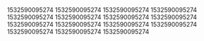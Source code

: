 1532590095274
1532590095274
1532590095274
1532590095274
1532590095274
1532590095274
1532590095274
1532590095274
1532590095274
1532590095274
1532590095274
1532590095274
1532590095274
1532590095274
1532590095274